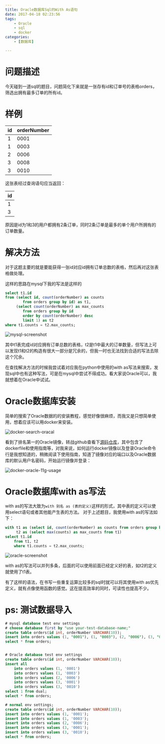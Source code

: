 ```yaml
---
title: Oracle数据库Sql的With As语句
date: 2017-04-18 02:23:56
tags:
    - Oracle
    - sql
    - docker
categories:
    - [数据库]

---
```

# 问题描述
今天碰到一道sql的题目，问题简化下来就是一张存有id和订单号的表格orders，筛选出拥有最多订单的所有id。

# 样例

|id|orderNumber|
|:--|:--|
|1|0001|
|1|0003|
|2|0006|
|3|0008|
|3|0010|

这张表经过查询语句应当返回：

|id|
|:--|
|1|
|3|

原因是id为1和3的用户都拥有2条订单，同时2条订单是最多的单个用户所拥有的订单数量。

# 解决方法
对于这题主要的就是要能获得一张id对应id拥有订单总数的表格，然后再对这张表格做处理。

这样的思路在mysql下我的写法是这样的
```sql
select t1.id 
from (select id, count(orderNumber) as counts 
        from orders group by id) as t1,
     (select count(orderNumber) as max_counts 
        from orders group by id 
        order by count(orderNumber) desc 
        limit 1) as t2
where t1.counts = t2.max_counts;
```

![mysql-screenshot](https://wx4.sinaimg.cn/large/9a1da786gy1g06xhybd5lj20wf0qdmzn.jpg)

其中t1表完成id对应拥有订单总数的表格，t2是t1中最大的订单数量，但写法上可以发现t1和t2的构造有很大一部分是冗余的，但我一时也无法找到合适的写法去除这个冗余。

在查找解决方法的时候我尝试着对应我在python中使用的with as写法来搜索，发现sql中也有这种写法，可是在mysql中尝试不得成功。看大家说Oracle可以，我就想着在Oracle中试试。

# Oracle数据库安装
简单的搜索了Oracle数据的的安装教程，感觉好像很麻烦，而我又是只想简单使用，想着应该可以用docker来安装。

![docker-search-oracal](https://wx3.sinaimg.cn/large/9a1da786gy1g06xhyfo0rj211x0i30xi.jpg)

看到了排名第一的Oracle镜像，转战github查看下[源码仓库](https://github.com/wnameless/docker-oracle-xe-11g)，其中包含了dockerfile和使用指南等，对我来说，如何运行docker镜像以及登录Oracle命令行是我想知道的，稍微阅读下使用指南，知道了镜像对应的端口以及Oracle数据库的默认用户名密码，开始运行镜像并登录：

![docker-oracle-11g-usage](https://ws1.sinaimg.cn/large/9a1da786gy1g06xhyl2f4j20r00s8dke.jpg)

# Oracle数据库with as写法
with as的写法大致为`with 别名 as (表的定义)`这样的形式，其中表的定义可以使用select语句或者其他能产生表的方法。
对于上述题目，我使用with as的写法如下：
```sql
with t1 as (select id, count(orderNumber) as counts from orders group by id),
     t2 as (select max(counts) as max_counts from t1)
select t1.id
    from t1, t2
    where t1.counts = t2.max_counts;
```

![oracle-screenshot](https://ws4.sinaimg.cn/large/9a1da786gy1g06xhy7ewxj20rs0n7jt6.jpg)

with as的写法可以并列多条，后面的可以使用前面已经定义好的表，如t2的定义就使用了t1表。

有了这样的语法，在书写一些重复运算比较多的sql时就可以将其使用with as优先定义，就有点像使用函数的感觉。这在提高效率的同时，可读性也提高不少。

# ps: 测试数据导入
```sql
# mysql database test env settings
# choose database first by "use your-test-database-name;"
create table orders(id int, orderNumber VARCHAR(10));
insert into orders values (1, "0001"), (1, "0003"), (2, "0006"), (3, "0001"), (3, "0010");
select * from orders;


# Oracle database test env settings
create table orders(id int, orderNumber VARCHAR(10));
insert all
    into orders values (1, '0001')
    into orders values (1, '0003')
    into orders values (2, '0006')
    into orders values (3, '0001')
    into orders values (3, '0010')
select 1 from dual;
select * from orders;

# normal env settings;
create table orders(id int, orderNumber VARCHAR(10));
insert into orders values (1, '0001');
insert into orders values (1, '0003');
insert into orders values (2, '0006');
insert into orders values (3, '0001');
insert into orders values (3, '0010');
select * from orders;
```

